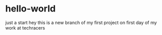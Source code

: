 # hello-world
just a start
hey this is a new branch of my first project on first day of my work at techracers
